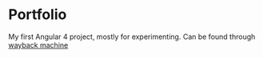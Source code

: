 # Portfolio

My first Angular 4 project, mostly for experimenting. Can be found through [wayback machine](https://web.archive.org/web/20190118133146/https://haakon.underbakke.net/)
